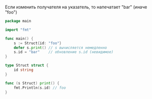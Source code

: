 Если изменить получателя на указатель, то напечатает "bar" (иначе "foo")

```go
package main

import "fmt"

func main() {
	s := Struct{id: "foo"}
	defer s.print() // s вычисляется немедленно
	s.id = "bar"    // обновление s.id (невидимое)
}

type Struct struct {
	id string
}

func (s Struct) print() {
	fmt.Println(s.id) // foo
}
```
